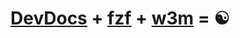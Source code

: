 # [DevDocs](https://devdocs.io) + [fzf](https://github.com/junegunn/fzf) + [w3m](https://w3m.sourceforge.net/) = ☯
